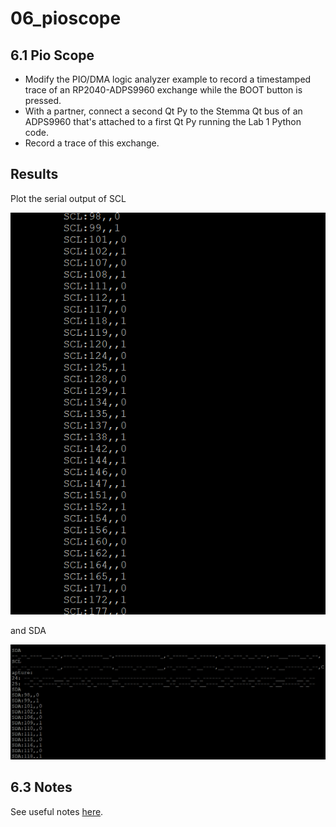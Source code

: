 # 06_pioscope

## 6.1 Pio Scope

- Modify the PIO/DMA logic analyzer example to record a timestamped trace of an RP2040-ADPS9960 exchange while the BOOT button is pressed.
- With a partner, connect a second Qt Py to the Stemma Qt bus of an ADPS9960 that's attached to a first Qt Py running the Lab 1 Python code.
- Record a trace of this exchange.

## Results
Plot the serial output of SCL

<img src="./scl.png" alt="06_scl" width="600"/>

and SDA

<img src="./sda.png" alt="06_sda" width="1000"/>

## 6.3 Notes

See useful notes [here](https://github.com/PZZ97/ese5190-2022-lab2b-esp/blob/main/lab/06_pioscope/useful_notes/Note.md).
